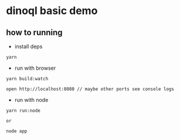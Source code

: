 # dinoql basic demo

## how to running

* install deps

```code
yarn
```

* run with browser

```code
yarn build:watch

open http://localhost:8080 // maybe other ports see console logs
```

* run with node

```code
yarn run:node

or

node app
```